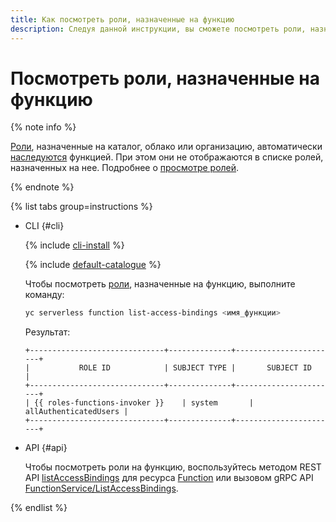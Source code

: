 ```yaml
---
title: Как посмотреть роли, назначенные на функцию
description: Следуя данной инструкции, вы сможете посмотреть роли, назначенные на функцию.
---
```


# Посмотреть роли, назначенные на функцию

{% note info %}

[Роли](../../security/index.md#roles-list), назначенные на каталог, облако или организацию, автоматически [наследуются](../../../iam/concepts/access-control/index.md#inheritance) функцией. При этом они не отображаются в списке ролей, назначенных на нее. Подробнее о [просмотре ролей](../../../iam/operations/roles/get-assigned-roles.md).

{% endnote %}

{% list tabs group=instructions %}

- CLI {#cli}

    {% include [cli-install](../../../_includes/cli-install.md) %}

    {% include [default-catalogue](../../../_includes/default-catalogue.md) %}

    Чтобы посмотреть [роли](../../security/index.md#roles-list), назначенные на функцию, выполните команду:
    
    ```bash
    yc serverless function list-access-bindings <имя_функции>
    ```

    Результат:
    ```text
    +------------------------------+--------------+-----------------------+
    |           ROLE ID            | SUBJECT TYPE |       SUBJECT ID      |
    +------------------------------+--------------+-----------------------+
    | {{ roles-functions-invoker }}    | system       | allAuthenticatedUsers |
    +------------------------------+--------------+-----------------------+
    ```

- API {#api}

  Чтобы посмотреть роли на функцию, воспользуйтесь методом REST API [listAccessBindings](../../functions/api-ref/Function/listAccessBindings.md) для ресурса [Function](../../functions/api-ref/Function/index.md) или вызовом gRPC API [FunctionService/ListAccessBindings](../../functions/api-ref/grpc/Function/listAccessBindings.md).

{% endlist %}
